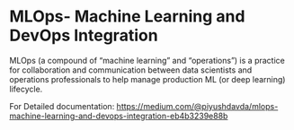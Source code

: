 # MLOps- Machine Learning and DevOps Integration

MLOps (a compound of “machine learning” and “operations”) is a practice for collaboration and communication between data scientists and operations professionals to help manage production ML (or deep learning) lifecycle.

For Detailed documentation: https://medium.com/@piyushdavda/mlops-machine-learning-and-devops-integration-eb4b3239e88b
